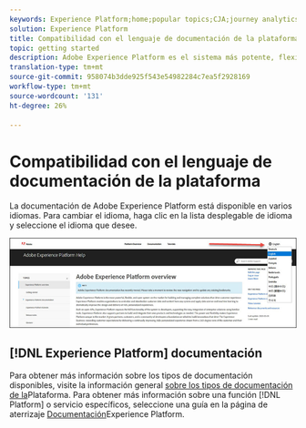 ```yaml
---
keywords: Experience Platform;home;popular topics;CJA;journey analytics;customer journey analytics;campaign orchestration;orchestration;customer journey;journey;journey orchestration;capability;region
solution: Experience Platform
title: Compatibilidad con el lenguaje de documentación de la plataforma
topic: getting started
description: Adobe Experience Platform es el sistema más potente, flexible y abierto del mercado para crear y administrar soluciones completas que impulsan la experiencia del cliente. Experience Platform les permite a las organizaciones centralizar y estandarizar los datos y el contenido de los clientes de cualquier sistema y aplicar la ciencia de datos y el aprendizaje automático para mejorar en gran medida el diseño y el envío de las experiencias personalizadas enriquecidas.
translation-type: tm+mt
source-git-commit: 958074b3dde925f543e54982284c7ea5f2928169
workflow-type: tm+mt
source-wordcount: '131'
ht-degree: 26%

---
```



# Compatibilidad con el lenguaje de documentación de la plataforma

La documentación de Adobe Experience Platform está disponible en varios idiomas. Para cambiar el idioma, haga clic en la lista desplegable de idioma y seleccione el idioma que desee.

![imagen](../images/overview/lang.jpg)

## [!DNL Experience Platform] documentación

Para obtener más información sobre los tipos de documentación disponibles, visite la información general [sobre los tipos de documentación de la](overview.md)Plataforma. Para obtener más información sobre una función [!DNL Platform] o servicio específicos, seleccione una guía en la página de aterrizaje [Documentación](https://experienceleague.corp.adobe.com/docs/experience-platform.html?lang=en)Experience Platform.
